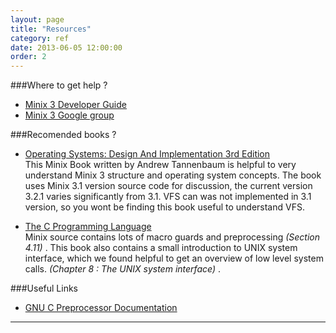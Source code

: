 ```yaml
---
layout: page
title: "Resources"
category: ref
date: 2013-06-05 12:00:00
order: 2
---
```


###Where to get help ? 

* [Minix 3 Developer Guide](http://wiki.minix3.org/en/DevelopersGuide)
* [Minix 3 Google group](https://groups.google.com/forum/#!forum/minix3)

###Recomended books ?

* [Operating Systems: Design And Implementation 3rd Edition](http://www.flipkart.com/operating-systems-design-implementation-3rd/p/itmdytczcxvugj3h?affid=sudevdevgm)   
  This Minix Book written by Andrew Tannenbaum is helpful to very understand Minix 3 structure and operating system concepts. The book uses Minix 3.1 version source code for discussion, the current version 3.2.1 varies significantly from 3.1. VFS can was not implemented in 3.1 version, so you wont be finding this book useful to understand VFS.

* [The C Programming Language](http://www.flipkart.com/c-programming-language-ansi-version/p/itmdvtxfez9wyx3x?affid=sudevdevgm)   
  Minix source contains lots of macro guards and preprocessing *(Section 4.11)* . This book also contains a small introduction to UNIX system interface, which we found helpful to get an overview of low level system calls. *(Chapter 8 : The UNIX system interface)* .


###Useful Links 

* [GNU C Preprocessor Documentation](http://www.gcc.gnu.org/onlinedocs/cpp/)


* * * 

